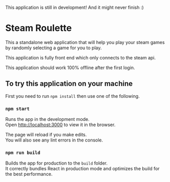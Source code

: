 This application is still in development!
And it might never finish :)

# Steam Roulette

This a standalone web application that will help you play your steam games by randomly selecting a game for you to play.

This application is fully front end which only connects to the steam api.

This application should work 100% offline after the first login.

## To try this application on your machine

First you need to run ``` npm install ``` then use one of the following.

### `npm start`

Runs the app in the development mode.<br>
Open [http://localhost:3000](http://localhost:3000) to view it in the browser.

The page will reload if you make edits.<br>
You will also see any lint errors in the console.

### `npm run build`

Builds the app for production to the `build` folder.<br>
It correctly bundles React in production mode and optimizes the build for the best performance.
